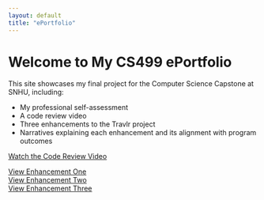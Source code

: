 ```yaml
---
layout: default
title: "ePortfolio"
---
```


# Welcome to My CS499 ePortfolio

This site showcases my final project for the Computer Science Capstone at SNHU, including:

- My professional self-assessment
- A code review video
- Three enhancements to the Travlr project
- Narratives explaining each enhancement and its alignment with program outcomes

[Watch the Code Review Video](https://youtu.be/OFDothTvoj4)

[View Enhancement One](enhancement-one.md)  
[View Enhancement Two](enhancement-two.md)  
[View Enhancement Three](enhancement-three.md)
